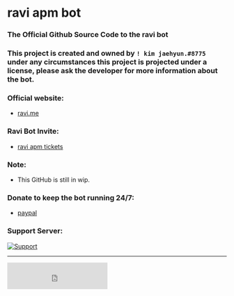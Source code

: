 # ravi apm bot 

### The Official Github Source Code to the ravi bot

### This project is created and owned by `! kim jaehyun.#8775` under any circumstances this project is projected under a license, please ask the developer for more information about the bot.

### Official website:
- [ravi.me](https://ravi-docs.gitbook.io)

### Ravi Bot Invite:

- [ravi apm tickets](https://bit.ly/ravitickets)

### Note:
- This GitHub is still in wip.

### Donate to keep the bot running 24/7:
- [paypal](https://www.paypal.me/jeffreyz29)

### Support Server:

  <a href="https://discord.gg/gv2vjKqZP7">
    <img src="https://img.shields.io/discord/515071617815019520.svg?label=Discord&logo=Discord&colorB=7289da&style=for-the-badge" alt="Support">
  </a>

---

<iframe src="https://ravi-bot.instatus.com/embed-status/dark-sm" width="230" height="61" 
                      frameBorder="0" scrolling="no" style="border: none;" ></iframe>
